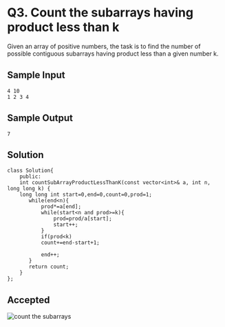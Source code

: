 
# Q3. Count the subarrays having product less than k
Given an array of positive numbers, the task is to find the number of possible contiguous subarrays having product less than a given number k.
## Sample Input
    4 10
    1 2 3 4

## Sample Output
    7   

## Solution
    class Solution{
        public:
        int countSubArrayProductLessThanK(const vector<int>& a, int n, long long k) {
        long long int start=0,end=0,count=0,prod=1;
           while(end<n){
               prod*=a[end];
               while(start<n and prod>=k){
                   prod=prod/a[start];
                   start++;
               }
               if(prod<k)
               count+=end-start+1;
              
               end++;
           }
           return count;   
        }
    };



 

 




## Accepted
![count the subarrays](https://user-images.githubusercontent.com/72194471/210826853-da9c6f8d-561b-4e0e-8eeb-403019ce17b2.PNG)
